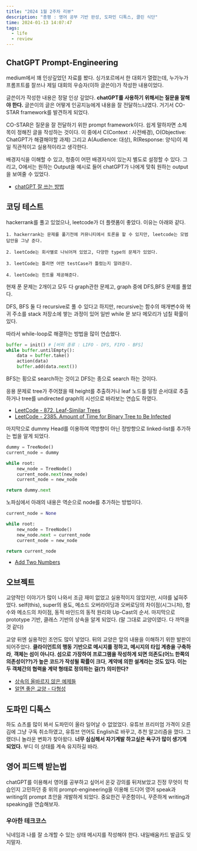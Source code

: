```yaml
---
title: "2024 1월 2주차 리뷰"
description: "총평 : 영어 공부 기반 완성, 도파민 디톡스, 클린 식단"
time: 2024-01-13 14:07:47
tags:
  - life
  - review
---
```


## ChatGPT Prompt-Engineering

medium에서 꽤 인상깊었던 자료를 봤다. 싱가포르에서 한 대회가 열렸는데, 누가누가 프롬프트를 잘쓰나 제일 대회의 우승자(이하 글쓴이)가 작성한 내용이었다.

글쓴이가 작성한 내용은 정말 인상 깊었다. **chatGPT를 사용하기 위해서는 질문을 잘해야 한다.** 글쓴이의 글은 어떻게 인공지능에게 내용을 잘 전달하느냐였다. 거기서 CO-STAR framework를 발견하게 되었다.

CO-STAR은 질문을 잘 전달하기 위한 prompt framework이다. 쉽게 말하자면 소제목이 정해진 글을 작성하는 것이다. 이 중에서 C(Context : 사전배경), O(Objective: ChatGPT가 해결해야할 과제) 그리고 A(Audience: 대상), R(Response: 양식)이 제일 직관적이고 실용적이라고 생각한다.

배경지식을 이해할 수 있고, 청중이 어떤 배경지식이 있는지 별도로 설정할 수 있다. 그리고, O에서는 원하는 Output을 예시로 들어 chatGPT가 나에게 맞춰 원하는 output을 보여줄 수 있었다. 

- [chatGPT 잘 쓰는 방법](/fromitive-diary/idea/2024-01-07-chatgpt)

## 코딩 테스트

hackerrank를 풀고 있었으나, leetcode가 더 플랫폼이 좋았다. 이유는 아래와 같다.

``` text
1. hackerrank는 문제를 풀기전에 커뮤니티에서 토론을 할 수 있지만, leetcode는 모범 답안을 그냥 준다.

2. leetCode는 회사별로 나뉘어져 있었고, 다양한 type의 문제가 있었다.

3. leetCode는 틀리면 어떤 testCase가 틀렸는지 알려준다.

4. leetCode는 힌트를 제공해준다.
```

현재 푼 문제는 2개이고 모두 다 graph관한 문제고, graph 중에 DFS,BFS 문제를 풀었다. 

DFS, BFS 둘 다 recursive로 풀 수 있다고 하지만, recursive는 함수의 매개변수와 복귀 주소를 stack 저장소에 쌓는 과정이 있어 일반 while 문 보다 메모리가 넘칠 확률이 있다.

따라서 while-loop로 해결하는 방법을 많이 연습했다.

``` python title=graph_search.py
buffer = init() # [버퍼 종류 : LIFO - DFS, FIFO - BFS]
while buffer.untilEmpty():
    data = buffer.take()
    action(data)
    buffer.add(data.next())
```

BFS는 횡으로 search하는 것이고 DFS는 종으로 search 하는 것이다.

응용 문제로 tree가 주어졌을 때 height를 추출하거나 leaf 노드를 일정 순서대로 추출하거나 tree를 undirected graph의 시선으로 바라보는 연습도 하였다.

- [LeetCode - 872. Leaf-Similar Trees](/fromitive-blog/coding-interview/2024-01-09-leetcode)
- [LeetCode - 2385. Amount of Time for Binary Tree to Be Infected](/fromitive-blog/coding-interview/2024-01-10-leetcode)

마지막으로 dummy Head를 이용하여 역방향이 아닌 정방향으로 linked-list를 추가하는 법을 알게 되었다.

``` python title="add-front-node.py"
dummy = TreeNode()
current_node = dummy

while root:
    new_node = TreeNode()
    current_node.next(new_node)
    current_node = new_node

return dummy.next
```

노파심에서 아래의 내용은 역순으로 node를 추가하는 방법이다.

``` python title="add-node-reverse-order.py"
current_node = None

while root:
    new_node = TreeNode()
    new_node.next = current_node
    current_node = new_node

return current_node
```
- [Add Two Numbers](/fromitive-blog/coding-interview/2024-01-08-leetcode)

## 오브젝트

교양적인 이야기가 많이 나와서 조금 재미 없었고 실용적이지 않았지만, 시야를 넓혀주었다. self(this), super의 용도, 메소드 오버라이딩과 오버로딩의 차이점(시그니처), 함수와 메소드의 차이점, 동적 바인드의 동적 원리와 Up-Cast의 순서. 마지막으로 prototype 기반, 클래스 기반의 상속을 알게 되었다. (말 그대로 교양이였다. 다 까먹을 것 같다)

교양 뒤엔 실용적인 조언도 많이 넣었다. 뒤의 교양은 앞의 내용을 이해하기 위한 발판이 되어주었다. **클라이언트의 행동 기반으로 메시지를 정하고, 메시지의 타입 계층을 구축하라**, **객체는 섬이 아니다. 섬으로 가장하여 프로그램을 작성하게 되면 의존도(어느 한쪽의 의존성이??)가 높은 코드가 작성될 확률이 크다**, **계약에 의한 설계라는 것도 있다. 이는 두 객체간의 협력을 계약 형태로 정의하는 걸(?) 의미한다?**

- [상속의 올바르지 않은 예제들](/fromitive-diary/idea/2024-01-10-software-engineering)
- [알면 좋은 교양 - 다형성](/fromitive-diary/idea/2024-01-09-info)

## 도파민 디톡스

하도 쇼츠를 많이 봐서 도파민이 올라 일어날 수 없었었다. 유튜브 프리미엄 가격이 오른김에 그냥 구독 취소하였고, 유튜브 언어도 English로 바꾸고, 추천 알고리즘을 껐다. 그랬더니 놀라운 변화가 찾아왔다. **너무 심심해서 자기계발 하고싶은 욕구가 많이 생기게 되었다.** 부디 이 상태를 계속 유지하길 바라.

## 영어 피드백 받는법

chatGPT를 이용해서 영어를 공부하고 싶어서 온갖 강의를 뒤저보았고 진정 무엇이 학습인지 고민하던 중 위의 prompt-engineering을 이용해 드디어 영어 speak과 writing의 prompt 초안을 개발하게 되었다. 중요한건 꾸준함이니, 꾸준하게 writing과 speaking을 연습해보자.

### 우아한 테크코스

닉네임과 나를 잘 소개할 수 있는 상태 메시지를 작성해야 한다. 내일배움카드 발급도 잊지말자.